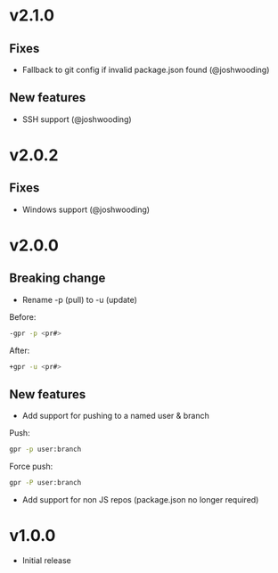 # v2.1.0

## Fixes

- Fallback to git config if invalid package.json found (@joshwooding)

## New features

- SSH support (@joshwooding)

# v2.0.2

## Fixes

- Windows support (@joshwooding)

# v2.0.0

## Breaking change

- Rename -p (pull) to -u (update)

Before:
```sh
-gpr -p <pr#>
```

After:
```sh
+gpr -u <pr#>
```

## New features

- Add support for pushing to a named user & branch

Push:

```sh
gpr -p user:branch
```

Force push:

```sh
gpr -P user:branch
```


- Add support for non JS repos (package.json no longer required)

# v1.0.0

 - Initial release
